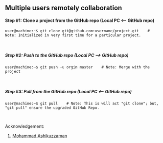 ## Multiple users remotely collaboration

#### Step #1: Clone a project from the GitHub repo (Local PC <-- GitHub repo)
```console
user@machine:~$ git clone git@github.com:username/project.git    # Note: Initialized in very first time for a particular project. 
```

&nbsp;
&nbsp;


##### Step #2: Push to the GitHub repo (Local PC --> GitHub repo)
```console
user@machine:~$ git push -u orgin master    # Note: Merge with the project
```

&nbsp;
&nbsp;

##### Step #3: Pull from the GitHub repo (Local PC <-- GitHub repo)
```console
user@machine:~$ git pull    # Note: This is will act "git clone"; but, "git pull" ensure the upgraded GitHub Repo.
```
&nbsp;
&nbsp;
&nbsp;
&nbsp;

Acknowledgement:
1. [Mohammad Ashikuzzaman](https://github.com/ashikuzzaman-ar/)
